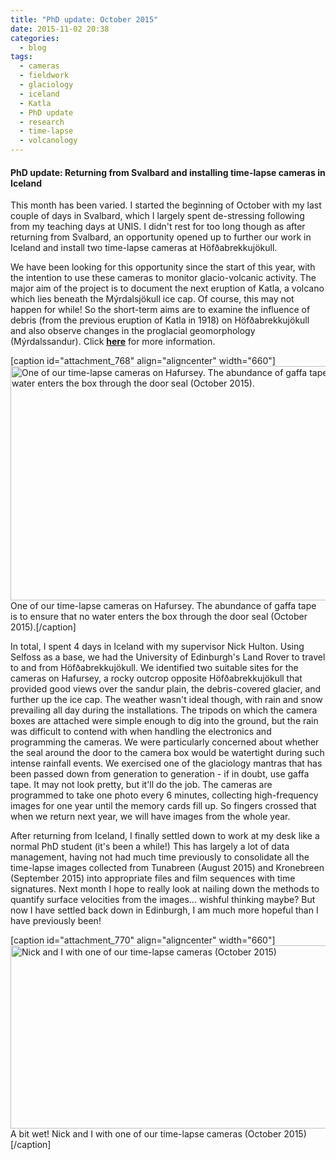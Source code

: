 ```yaml
---
title: "PhD update: October 2015"
date: 2015-11-02 20:38
categories:
  - blog
tags: 
  - cameras
  - fieldwork
  - glaciology
  - iceland
  - Katla
  - PhD update
  - research
  - time-lapse
  - volcanology
---
```

<h4>PhD update: Returning from Svalbard and installing time-lapse cameras in Iceland</h4>
This month has been varied. I started the beginning of October with my last couple of days in Svalbard, which I largely spent de-stressing following from my teaching days at UNIS. I didn't rest for too long though as after returning from Svalbard, an opportunity opened up to further our work in Iceland and install two time-lapse cameras at Höfðabrekkujökull.

We have been looking for this opportunity since the start of this year, with the intention to use these cameras to monitor glacio-volcanic activity. The major aim of the project is to document the next eruption of Katla, a volcano which lies beneath the Mýrdalsjökull ice cap. Of course, this may not happen for while! So the short-term aims are to examine the influence of debris (from the previous eruption of Katla in 1918) on Höfðabrekkujökull and also observe changes in the proglacial geomorphology (Mýrdalssandur). Click <span style="text-decoration:underline;"><strong><a href="http://pennyhow.wordpress.com/research/other-projects/">here</a></strong></span> for more information.

[caption id="attachment_768" align="aligncenter" width="660"]<img class="size-large wp-image-768" src="https://pennyhow.files.wordpress.com/2015/10/dsc00282-e1445786143815.jpg?w=660" alt="One of our time-lapse cameras on Hafursey. The abundance of gaffa tape is to ensure that no water enters the box through the door seal (October 2015)." width="660" height="375" /> One of our time-lapse cameras on Hafursey. The abundance of gaffa tape is to ensure that no water enters the box through the door seal (October 2015).[/caption]

In total, I spent 4 days in Iceland with my supervisor Nick Hulton. Using Selfoss as a base, we had the University of Edinburgh's Land Rover to travel to and from Höfðabrekkujökull. We identified two suitable sites for the cameras on Hafursey, a rocky outcrop opposite Höfðabrekkujökull that provided good views over the sandur plain, the debris-covered glacier, and further up the ice cap. The weather wasn't ideal though, with rain and snow prevailing all day during the installations. The tripods on which the camera boxes are attached were simple enough to dig into the ground, but the rain was difficult to contend with when handling the electronics and programming the cameras. We were particularly concerned about whether the seal around the door to the camera box would be watertight during such intense rainfall events. We exercised one of the glaciology mantras that has been passed down from generation to generation - if in doubt, use gaffa tape. It may not look pretty, but it'll do the job. The cameras are programmed to take one photo every 6 minutes, collecting high-frequency images for one year until the memory cards fill up. So fingers crossed that when we return next year, we will have images from the whole year.

After returning from Iceland, I finally settled down to work at my desk like a normal PhD student (it's been a while!) This has largely a lot of data management, having not had much time previously to consolidate all the time-lapse images collected from Tunabreen (August 2015) and Kronebreen (September 2015) into appropriate files and film sequences with time signatures. Next month I hope to really look at nailing down the methods to quantify surface velocities from the images... wishful thinking maybe? But now I have settled back down in Edinburgh, I am much more hopeful than I have previously been!

[caption id="attachment_770" align="aligncenter" width="660"]<img class="size-large wp-image-770" src="https://pennyhow.files.wordpress.com/2015/10/dsc00289-e1445786935698.jpg?w=660" alt="Nick and I with one of our time-lapse cameras (October 2015)" width="660" height="293" /> A bit wet! Nick and I with one of our time-lapse cameras (October 2015)[/caption]
